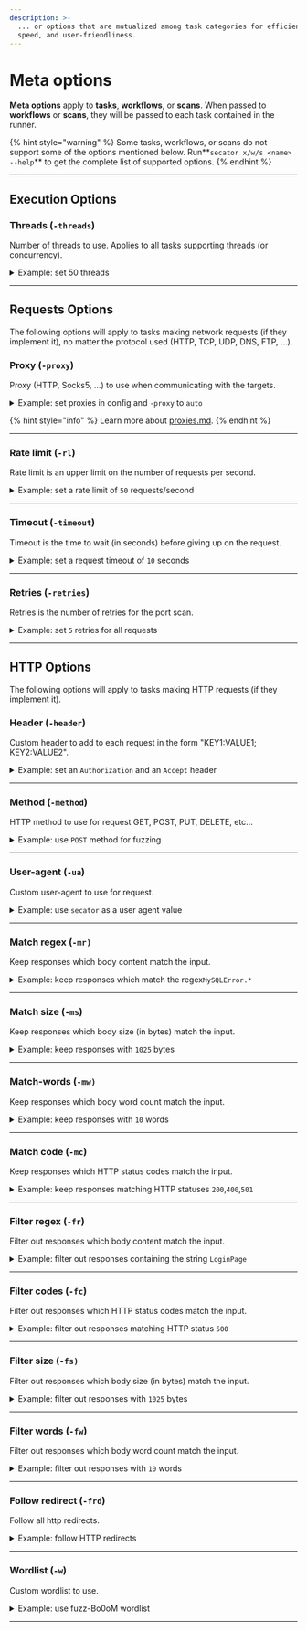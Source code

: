 ```yaml
---
description: >-
  ... or options that are mutualized among task categories for efficiency,
  speed, and user-friendliness.
---
```


# Meta options

**Meta options** apply to **tasks**, **workflows**, or **scans**. When passed to **workflows** or **scans**, they will be passed to each task contained in the runner.

{% hint style="warning" %}
Some tasks, workflows, or scans do not support some of the options mentioned below. Run**`secator x/w/s <name> --help`** to get the complete list of supported options.
{% endhint %}

***

## Execution Options

### Threads (`-threads`)

Number of threads to use. Applies to all tasks supporting threads (or concurrency).

<details>

<summary>Example: set 50 threads</summary>

```bash
secator w host_recon mydomain.com -threads 50
```

</details>

***

## Requests Options

The following options will apply to tasks making network requests (if they implement it), no matter the protocol used (HTTP, TCP, UDP, DNS, FTP, ...).

### Proxy (`-proxy`)

Proxy (HTTP, Socks5, ...) to use when communicating with the targets.

<details>

<summary>Example: set proxies in config and <code>-proxy</code> to <code>auto</code></summary>

```bash
secator config set http.http_proxy http://localhost:8080
secator config set http.socks5_proxy socks5://localhost:9050
secator w host_recon mydomain.com -proxy auto  # auto choose the right proxy
```

</details>

{% hint style="info" %}
Learn more about [proxies.md](../in-depth/concepts/proxies.md "mention").
{% endhint %}

***

### Rate limit (`-rl`)

Rate limit is an upper limit on the number of requests per second.

<details>

<summary>Example: set a rate limit of <code>50</code> requests/second</summary>

```bash
secator w host_recon mydomain.com -rl 50
```

</details>

***

### Timeout (`-timeout`)

Timeout is the time to wait (in seconds) before giving up on the request.

<details>

<summary>Example: set a request timeout of <code>10</code> seconds</summary>

```bash
secator w host_recon mydomain.com -timeout 10
```

</details>

***

### Retries (`-retries`)

Retries is the number of retries for the port scan.

<details>

<summary>Example: set <code>5</code> retries for all requests</summary>

```bash
secator w port_scan mydomain.com -retries 5
```

</details>

***

## HTTP Options

The following options will apply to tasks making HTTP requests (if they implement it).

### Header (`-header`)

Custom header to add to each request in the form "KEY1:VALUE1; KEY2:VALUE2".

<details>

<summary>Example: set an <code>Authorization</code> and an <code>Accept</code> header</summary>

```bash
secator x cariddi mydomain.com -header "Authorization: Basic <TOKEN>; Accept: application/json"
```

</details>

***

### Method (`-method`)

HTTP method to use for request GET, POST, PUT, DELETE, etc...

<details>

<summary>Example: use <code>POST</code> method for fuzzing</summary>

```bash
secator x ffuf mydomain.com -method POST
```

</details>

***

### User-agent (`-ua`)

Custom user-agent to use for request.

<details>

<summary>Example: use <code>secator</code> as a user agent value</summary>

```bash
secator x dalfox mydomain.com -ua secator
```

</details>

***

### **Match regex (`-mr)`**

Keep responses which body content match the input.

<details>

<summary>Example: keep responses which match the regex<code>MySQLError.*</code></summary>

```bash
secator x ffuf mydomain.com -mr MySQLError.*
```

</details>

***

### Match size (`-ms`)

Keep responses which body size (in bytes) match the input.

<details>

<summary>Example: keep responses with <code>1025</code> bytes</summary>

```bash
secator x katana mydomain.com -ms 1026  # bytes
```

</details>

***

### Match-words (`-mw)`

Keep responses which body word count match the input.

<details>

<summary>Example: keep responses with <code>10</code> words</summary>

```bash
secator x katana mydomain.com -mw 10
```

</details>

***

### Match code (`-mc`)

Keep responses which HTTP status codes match the input.

<details>

<summary>Example: keep responses matching HTTP statuses <code>200</code>,<code>400</code>,<code>501</code></summary>

```bash
secator x katana mydomain.com -mc 200,400,501
```

</details>

***

### Filter regex (`-fr`)

Filter out responses which body content match the input.

<details>

<summary>Example: filter out responses containing the string <code>LoginPage</code></summary>

```bash
secator x ffuf mydomain.com -fr LoginPage.*
```

</details>

***

### Filter codes (`-fc`)

Filter out responses which HTTP status codes match the input.

<details>

<summary>Example: filter out responses matching HTTP status <code>500</code></summary>

```bash
secator x ffuf mydomain.com -fc 500
```

</details>

***

### Filter size (`-fs)`

Filter out responses which body size (in bytes) match the input.

<details>

<summary>Example: filter out responses with <code>1025</code> bytes</summary>

```bash
secator x ffuf mydomain.com -fs 1025
```

</details>

***

### Filter words (`-fw`)

Filter out responses which body word count match the input.

<details>

<summary>Example: filter out responses with <code>10</code> words</summary>

```bash
secator x ffuf mydomain.com -fw 10
```

</details>

***

### Follow redirect (`-frd`)

Follow all http redirects.

<details>

<summary>Example: follow HTTP redirects</summary>

```bash
secator x katana mydomain.com -frd
```

</details>

***

### Wordlist (`-w`)

Custom wordlist to use.

<details>

<summary>Example: use fuzz-Bo0oM wordlist</summary>

```
secator x ffuf mydomain.com/FFUF/ -w /usr/share/seclists/Fuzzing/fuzz-Bo0oM.txt
```

</details>

***
